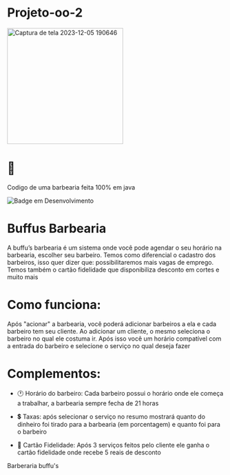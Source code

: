 # Projeto-oo-2

<img width="269" alt="Captura de tela 2023-12-05 190646" src="https://github.com/JoaoHDantas/projeto-oo-2/assets/125670568/d2cdb9b1-3212-4aa9-ba49-81555688e803">

# 🐸

Codigo de uma barbearia feita 100% em java

![Badge em Desenvolvimento](http://img.shields.io/static/v1?label=STATUS&message=EM%20DESENVOLVIMENTO&color=GREEN&style=for-the-badge)

# Buffus Barbearia
A buffu’s barbearia é um sistema onde você pode agendar o seu
horário na barbearia, escolher seu barbeiro. Temos como
diferencial o cadastro dos barbeiros, isso quer dizer que:
possibilitaremos mais vagas de emprego. Temos também o cartão
fidelidade que disponibiliza desconto em cortes e muito mais

# Como funciona:
Após "acionar" a barbearia, você poderá adicionar barbeiros a ela e cada barbeiro tem seu cliente.
Ao adicionar um cliente, o mesmo seleciona o barbeiro no qual ele costuma ir.
Após isso você um horário compatível com a entrada do barbeiro e selecione o serviço no qual deseja fazer
 	

# Complementos:
  - 🕐 Horário do barbeiro: Cada barbeiro possui o horário onde ele começa a trabalhar, a barbearia sempre fecha de 21 horas
  * 💲 Taxas: após selecionar o serviço no resumo mostrará quanto do dinheiro foi tirado para a barbearia (em porcentagem) e quanto foi para o barbeiro
  + 🎫 Cartão Fidelidade: Após 3 serviços feitos pelo cliente ele ganha o cartão fidelidade onde recebe 5 reais de desconto

Barberaria buffu's
